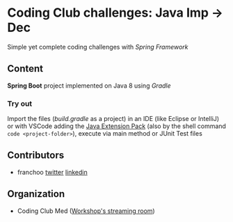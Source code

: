 # Coding Club challenges: Java Imp -> Dec
Simple yet complete coding challenges with _Spring Framework_

## Content
**Spring Boot** project implemented on Java 8 using _Gradle_

### Try out
Import the files (_build.gradle_ as a project) in an IDE (like Eclipse or IntelliJ) or with VSCode adding the [Java Extension Pack](https://marketplace.visualstudio.com/items?itemName=vscjava.vscode-java-pack) (also by the shell command `code <project-folder>`), execute via main method or JUnit Test files

## Contributors
- franchoo [twitter](https://twitter.com/Franchooo42) [linkedin](https://www.linkedin.com/in/franchoo)

## Organization
- Coding Club Med ([Workshop's streaming room](https://appear.in/coding-club-med))
